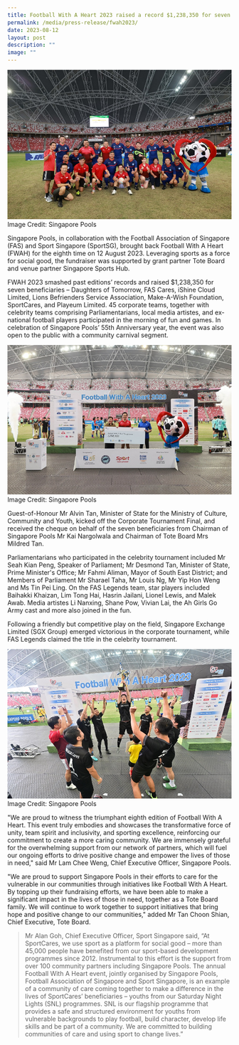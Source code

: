 ```yaml
---
title: Football With A Heart 2023 raised a record $1,238,350 for seven beneficiaries!
permalink: /media/press-release/fwah2023/
date: 2023-08-12
layout: post
description: ""
image: ""
---
```

![](/images/fwah%20photo%202.jpeg)
Image Credit: Singapore Pools 

Singapore Pools, in collaboration with the Football Association of Singapore (FAS) and Sport Singapore (SportSG), brought back Football With A Heart (FWAH) for the eighth time on 12 August 2023. Leveraging sports as a force for social good, the fundraiser was supported by grant partner Tote Board and venue partner Singapore Sports Hub.

FWAH 2023 smashed past editions’ records and raised $1,238,350 for seven beneficiaries – Daughters of Tomorrow, FAS Cares, iShine Cloud Limited, Lions Befrienders Service Association, Make-A-Wish Foundation, SportCares, and Playeum Limited. 45 corporate teams, together with celebrity teams comprising Parliamentarians, local media artistes, and ex-national football players participated in the morning of fun and games. In celebration of Singapore Pools’ 55th Anniversary year, the event was also open to the public with a community carnival segment.

![](/images/fwah%20photo%201.jpeg)Image Credit: Singapore Pools 


Guest-of-Honour Mr Alvin Tan, Minister of State for the Ministry of Culture, Community and Youth, kicked off the Corporate Tournament Final, and received the cheque on behalf of the seven beneficiaries from Chairman of Singapore Pools Mr Kai Nargolwala and Chairman of Tote Board Mrs Mildred Tan.

Parliamentarians who participated in the celebrity tournament included Mr Seah Kian Peng, Speaker of Parliament; Mr Desmond Tan, Minister of State, Prime Minister's Office; Mr Fahmi Aliman, Mayor of South East District; and Members of Parliament Mr Sharael Taha, Mr Louis Ng, Mr Yip Hon Weng and Ms Tin Pei Ling. On the FAS Legends team, star players included Baihakki Khaizan, Lim Tong Hai, Hasrin Jailani, Lionel Lewis, and Malek Awab. Media artistes Li Nanxing, Shane Pow, Vivian Lai, the Ah Girls Go Army cast and more also joined in the fun.

Following a friendly but competitive play on the field, Singapore Exchange Limited (SGX Group) emerged victorious in the corporate tournament, while FAS Legends claimed the title in the celebrity tournament.

![](/images/fwah%20photo%204.jpeg)
Image Credit: Singapore Pools 

"We are proud to witness the triumphant eighth edition of Football With A Heart. This event truly embodies and showcases the transformative force of unity, team spirit and inclusivity, and sporting excellence, reinforcing our commitment to create a more caring community. We are immensely grateful for the overwhelming support from our network of partners, which will fuel our ongoing efforts to drive positive change and empower the lives of those in need," said Mr Lam Chee Weng, Chief Executive Officer, Singapore Pools.

"We are proud to support Singapore Pools in their efforts to care for the vulnerable in our communities through initiatives like Football With A Heart. By topping up their fundraising efforts, we have been able to make a significant impact in the lives of those in need, together as a Tote Board family. We will continue to work together to support initiatives that bring hope and positive change to our communities," added Mr Tan Choon Shian, Chief Executive, Tote Board.

> Mr Alan Goh, Chief Executive Officer, Sport Singapore said, “At SportCares, we use sport as a platform for social good – more than 45,000 people have benefited from our sport-based development programmes since 2012. Instrumental to this effort is the support from over 100 community partners including Singapore Pools. The annual Football With A Heart event, jointly organised by Singapore Pools, Football Association of Singapore and Sport Singapore, is an example of a community of care coming together to make a difference in the lives of SportCares’ beneficiaries – youths from our Saturday Night Lights (SNL) programmes. SNL is our flagship programme that provides a safe and structured environment for youths from vulnerable backgrounds to play football, build character, develop life skills and be part of a community. We are committed to building communities of care and using sport to change lives.”